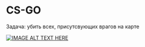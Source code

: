 # CS-GO

Задача: убить всех, присутсвующих врагов на карте

[![IMAGE ALT TEXT HERE](https://img.youtube.com/vi/DwN31wL1d64/0.jpg)](https://www.youtube.com/watch?v=DwN31wL1d64)
